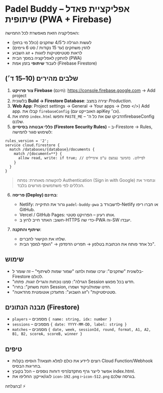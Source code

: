 # Padel Buddy – אפליקציית פאדל שיתופית (PWA + Firebase)

האפליקציה הזאת מאפשרת לכל החמישה:
- לעשות הגרלה ל־4/5 שחקנים (כולל מי בחוץ)
- להזין משחקים (עד 15 נקודות / סט 6 גיימים)
- לראות סטטיסטיקות לזוגות + זוג השבוע
- להתקין לאפליקציה במסך הבית (PWA)
- לעבוד **שיתופי** בזמן אמת (Firebase Firestore)

## שלבים מהירים (10–15 ד׳)

1) **צור פרויקט Firebase** (חינם): https://console.firebase.google.com → Add project  
2) בלשונית **Build → Firestore Database**: יצירה במצב *Production*.  
3) **Web App**: Project settings → General → Your apps → (סמל </>) Add app. קבלו את `firebaseConfig` (האובייקט עם apiKey וכו׳).  
4) פתחו את `index.html` וחפשו `PASTE_ME` – הדביקו שם את כל ה־firebaseConfig שלכם.  
5) **כללי אבטחה בסיסיים (Firestore Security Rules)** – ב-Firestore → Rules, לשימוש סגור לחמישה:  
```
rules_version = '2';
service cloud.firestore {
  match /databases/{database}/documents {
    match /{document=**} {
      allow read, write: if true; // לפיילוט. בהמשך נצמצם ע"פ אימיילים
    }
  }
}
```
> להקשחה מאוחרת: נפתח Authentication (Sign in with Google) ונחמיר את הכללים לפי משתמשים מורשים בלבד.

6) **פריסה (Deploy) בחינם**:
   - Netlify: גרור את התיקייה `padel-buddy-pwa` לדשבורד ב-Netlify או חברו ריפו GitHub.  
   - Vercel / GitHub Pages: אותו רעיון – הפרויקט סטטי.  
   - חשוב: האתר חייב לרוץ ב-HTTPS כדי שה-PWA וה-SW יעבדו.

7) **שיתוף והתקנה**:
   - שלחו את הקישור לחברים.
   - כל אחד פותח את הכתובת בטלפון → תפריט הדפדפן → "הוסף למסך הבית".

## שימוש
- בלשונית "שחקנים": ערכו שמות ולחצו "שמור שמות לשיתוף" – זה שומר ל-Firestore לכולם.
- "הגרלה": סמנו נוכחות והגרילו זוגות. פתחו Session חדש בכל מפגש.
- "הזנת משחק": בחרו Session, הזינו שמות/ניקוד ושמרו.
- "סטטיסטיקות" ו"זוג השבוע": מתעדכן אוטומטית מהדאטה.

## מבנה הנתונים (Firestore)
- `players` – מסמכים `{ name: string, idx: number }`
- `sessions` – מסמכים `{ date: YYYY-MM-DD, label: string }`
- `matches` – מסמכים `{ date, week, sessionId, round, format, A1, A2, B1, B2, scoreA, scoreB, winner }`

## טיפים
- רוצים ליידע את כולם למלא תוצאה? הוסיפו בקלות Cloud Function/Webhook בחריגות הבסיס.
- אפשר לייצר גרף מתקדם/דפי דוחות נוספים – הכל בקובץ index.html.
- לוגו/אייקון: החליפו את `icon-192.png` ו-`icon-512.png` בגרסה שלכם.

בהצלחה! ⚡
